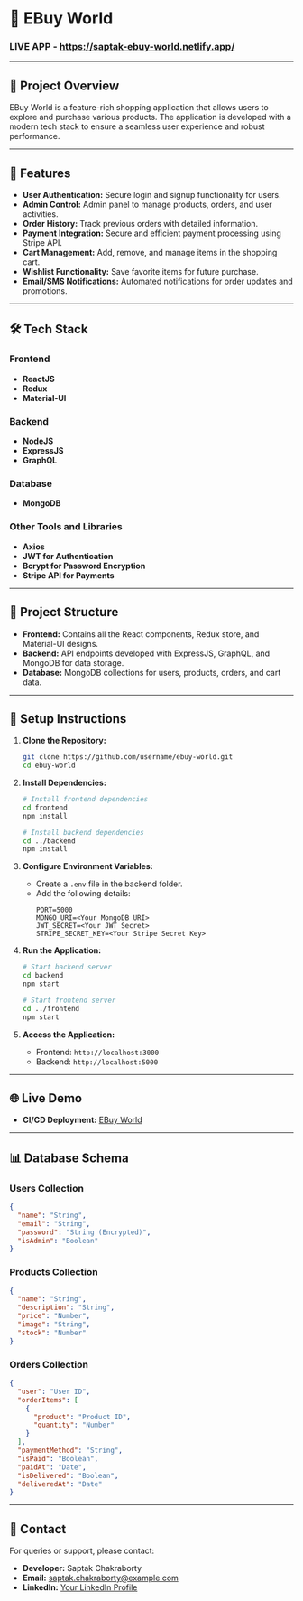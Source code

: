 # 🛒 EBuy World

### LIVE APP - https://saptak-ebuy-world.netlify.app/
---

## 📄 Project Overview
EBuy World is a feature-rich shopping application that allows users to explore and purchase various products. The application is developed with a modern tech stack to ensure a seamless user experience and robust performance.

---

## 🚀 Features

- **User Authentication:** Secure login and signup functionality for users.
- **Admin Control:** Admin panel to manage products, orders, and user activities.
- **Order History:** Track previous orders with detailed information.
- **Payment Integration:** Secure and efficient payment processing using Stripe API.
- **Cart Management:** Add, remove, and manage items in the shopping cart.
- **Wishlist Functionality:** Save favorite items for future purchase.
- **Email/SMS Notifications:** Automated notifications for order updates and promotions.

---

## 🛠️ Tech Stack

### Frontend
- **ReactJS**
- **Redux**
- **Material-UI**

### Backend
- **NodeJS**
- **ExpressJS**
- **GraphQL**

### Database
- **MongoDB**

### Other Tools and Libraries
- **Axios**
- **JWT for Authentication**
- **Bcrypt for Password Encryption**
- **Stripe API for Payments**

---

## 📂 Project Structure

- **Frontend:** Contains all the React components, Redux store, and Material-UI designs.
- **Backend:** API endpoints developed with ExpressJS, GraphQL, and MongoDB for data storage.
- **Database:** MongoDB collections for users, products, orders, and cart data.

---

## 🔧 Setup Instructions

1. **Clone the Repository:**
   ```bash
   git clone https://github.com/username/ebuy-world.git
   cd ebuy-world
   ```

2. **Install Dependencies:**
   ```bash
   # Install frontend dependencies
   cd frontend
   npm install

   # Install backend dependencies
   cd ../backend
   npm install
   ```

3. **Configure Environment Variables:**
   - Create a `.env` file in the backend folder.
   - Add the following details:
     ```env
     PORT=5000
     MONGO_URI=<Your MongoDB URI>
     JWT_SECRET=<Your JWT Secret>
     STRIPE_SECRET_KEY=<Your Stripe Secret Key>
     ```

4. **Run the Application:**
   ```bash
   # Start backend server
   cd backend
   npm start

   # Start frontend server
   cd ../frontend
   npm start
   ```

5. **Access the Application:**
   - Frontend: `http://localhost:3000`
   - Backend: `http://localhost:5000`

---

## 🌐 Live Demo

- **CI/CD Deployment:** [EBuy World](https://saptak-ebuy-world.netlify.app/)

---

## 📊 Database Schema

### Users Collection
```json
{
  "name": "String",
  "email": "String",
  "password": "String (Encrypted)",
  "isAdmin": "Boolean"
}
```

### Products Collection
```json
{
  "name": "String",
  "description": "String",
  "price": "Number",
  "image": "String",
  "stock": "Number"
}
```

### Orders Collection
```json
{
  "user": "User ID",
  "orderItems": [
    {
      "product": "Product ID",
      "quantity": "Number"
    }
  ],
  "paymentMethod": "String",
  "isPaid": "Boolean",
  "paidAt": "Date",
  "isDelivered": "Boolean",
  "deliveredAt": "Date"
}
```

---

## 📧 Contact
For queries or support, please contact:
- **Developer:** Saptak Chakraborty
- **Email:** saptak.chakraborty@example.com
- **LinkedIn:** [Your LinkedIn Profile](#)
